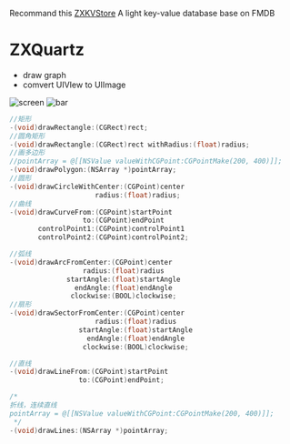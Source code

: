 Recommand this [ZXKVStore](https://github.com/zhangxigithub/ZXKVStore)
A light key-value database base on FMDB


ZXQuartz
========

* draw graph
* comvert UIVIew to UIImage

![screen](http://zxapi.sinaapp.com/image_library/quartz2.jpg)
![bar](http://zxapi.sinaapp.com/image_library/bar.jpg)

``` objective-c
//矩形
-(void)drawRectangle:(CGRect)rect;
//圆角矩形
-(void)drawRectangle:(CGRect)rect withRadius:(float)radius;
//画多边形
//pointArray = @[[NSValue valueWithCGPoint:CGPointMake(200, 400)]];
-(void)drawPolygon:(NSArray *)pointArray;
//圆形
-(void)drawCircleWithCenter:(CGPoint)center
                     radius:(float)radius;
//曲线
-(void)drawCurveFrom:(CGPoint)startPoint
                  to:(CGPoint)endPoint
       controlPoint1:(CGPoint)controlPoint1
       controlPoint2:(CGPoint)controlPoint2;

//弧线
-(void)drawArcFromCenter:(CGPoint)center
                  radius:(float)radius
              startAngle:(float)startAngle
                endAngle:(float)endAngle
               clockwise:(BOOL)clockwise;
//扇形
-(void)drawSectorFromCenter:(CGPoint)center
                     radius:(float)radius
                 startAngle:(float)startAngle
                   endAngle:(float)endAngle
                  clockwise:(BOOL)clockwise;

//直线
-(void)drawLineFrom:(CGPoint)startPoint
                 to:(CGPoint)endPoint;

/*
折线，连续直线
pointArray = @[[NSValue valueWithCGPoint:CGPointMake(200, 400)]];
 */
-(void)drawLines:(NSArray *)pointArray;

```
